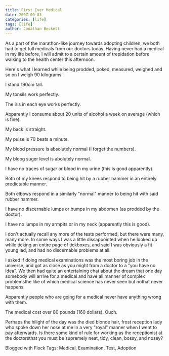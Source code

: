```yaml
---
title: First Ever Medical
date: 2007-09-03
categories: [life]
tags: [life]
author: Jonathan Beckett
---
```


As a part of the marathon-like journey towards adopting children, we both had to get full medicals from our doctors today. Having never had a medical in my life before, I will admit to a certain amount of trepidation before walking to the health center this afternoon.

Here's what I learned while being prodded, poked, measured, weighed and so on I weigh 90 kilograms.

I stand 190cm tall.

My tonsils work perfectly.

The iris in each eye works perfectly.

Apparently I consume about 20 units of alcohol a week on average (which is fine).

My back is straight.

My pulse is 70 beats a minute.

My blood pressure is absolutely normal (I forget the numbers).

My bloog suger level is abolutely normal.

I have no traces of sugar or blood in my urine (this is good apparently).

Both of my knees respond to being hit by a rubber hammer in an entirely predictable manner.

Both elbows respond in a similarly "normal" manner to being hit with said rubber hammer.

I have no discernable lumps or bumps in my abdomen (as prodded by the doctor).

I have no lumps in my armpits or in my neck (apparently this is good).

I don't actually recall any more of the tests performed, but there were many, many more. In some ways I was a little dissappointed when he looked up while ticking an entire page of tickboxes, and said I was obviously a fit young lad, and had no discernable problems at all.

I asked if doing medical examinations was the most boring job in the universe, and got as close as you might from a doctor to a "you have no idea". We then had quite an entertaining chat about the dream that one day somebody will arrive for a medical and have all manner of complex problemsthe like of which medical science has never seen but nothat never happens.

Apparently people who are going for a medical never have anything wrong with them.

The medical cost over 80 pounds (160 dollars). Ouch.

Perhaps the hilight of the day was the died blonde hair, frost reception lady who spoke down her nose at me in a very "royal" manner when I went to pay afterwards. Is there some kind of rule for working as the receptionist at the doctorsthat you must be supremely neat, tidy, clean, bossy, and nosey?

Blogged with Flock Tags: Medical, Examination, Test, Adoption